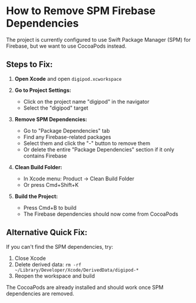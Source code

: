 # How to Remove SPM Firebase Dependencies

The project is currently configured to use Swift Package Manager (SPM) for Firebase, but we want to use CocoaPods instead.

## Steps to Fix:

1. **Open Xcode** and open `digipod.xcworkspace`

2. **Go to Project Settings:**
   - Click on the project name "digipod" in the navigator
   - Select the "digipod" target

3. **Remove SPM Dependencies:**
   - Go to "Package Dependencies" tab
   - Find any Firebase-related packages
   - Select them and click the "-" button to remove them
   - Or delete the entire "Package Dependencies" section if it only contains Firebase

4. **Clean Build Folder:**
   - In Xcode menu: Product → Clean Build Folder
   - Or press Cmd+Shift+K

5. **Build the Project:**
   - Press Cmd+B to build
   - The Firebase dependencies should now come from CocoaPods

## Alternative Quick Fix:

If you can't find the SPM dependencies, try:
1. Close Xcode
2. Delete derived data: `rm -rf ~/Library/Developer/Xcode/DerivedData/digipod-*`
3. Reopen the workspace and build

The CocoaPods are already installed and should work once SPM dependencies are removed. 